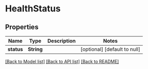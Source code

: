 # HealthStatus
## Properties

| Name | Type | Description | Notes |
|------------ | ------------- | ------------- | -------------|
| **status** | **String** |  | [optional] [default to null] |

[[Back to Model list]](../README.md#documentation-for-models) [[Back to API list]](../README.md#documentation-for-api-endpoints) [[Back to README]](../README.md)

